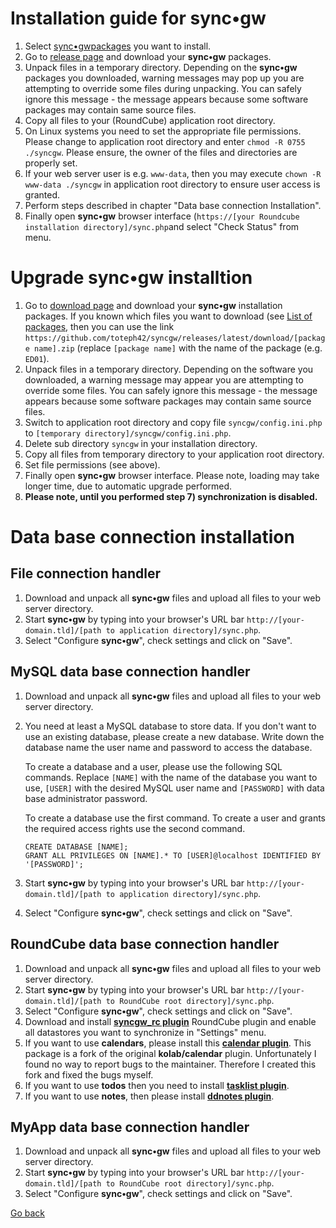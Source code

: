 # Installation guide for sync•gw #

1. Select [sync•gwpackages](https://github.com/toteph42/syncgw/blob/master/downloads/Packages.md) you want to install.
2. Go to [release page](https://github.com/toteph42/syncgw/releases) and download your **sync•gw** packages. 
3. Unpack files in a temporary directory. Depending on the **sync•gw** packages you downloaded, warning messages 
may pop up you are attempting to override some files during unpacking. You can safely ignore this 
message - the message appears because some software packages may contain same source files.
4. Copy all files to your (RoundCube) application root directory.
5. On Linux systems you need to set the appropriate file permissions. Please change 
to application root directory and enter `chmod -R 0755 ./syncgw`. Please ensure, the owner of the files and directories are properly set. 
6. If your web server user is e.g. `www-data`, then you may execute `chown -R www-data ./syncgw` in application root directory to ensure user access is granted.
7. Perform steps described in chapter "Data base connection Installation".
8. Finally open **sync•gw** browser interface (`https://[your Roundcube installation directory]/sync.php`and select "Check Status" from menu.

# Upgrade sync•gw installtion #

1. Go to [download page](https://github.com/toteph42/syncgw/releases) and download your 
**sync•gw** installation packages. If you known which files you want to download (see [List of packages](https://github.com/toteph42/syncgw/blob/master/downloads/Packages.md), then you can use the link `https://github.com/toteph42/syncgw/releases/latest/download/[package name].zip` (replace `[package name]` with the name of the package (e.g. `ED01`).
2. Unpack files in a temporary directory. Depending on the software you downloaded, a warning 
message may appear you are attempting to override some files. You can safely ignore this message -
the message appears because some software packages may contain same source files.
3. Switch to application root directory and copy file `syncgw/config.ini.php` to `[temporary directory]/syncgw/config.ini.php`.
4. Delete sub directory `syncgw` in your installation directory.
5. Copy all files from temporary directory to your application root directory.
6. Set file permissions (see above).
7. Finally open **sync•gw** browser interface. Please note, loading may take longer time, due to 
automatic upgrade performed. 
8. **Please note, until you performed step 7) synchronization is disabled.**

# Data base connection installation #

## File connection handler ##
1. Download and unpack all **sync•gw** files and upload all files to your web server directory.
2. Start **sync•gw** by typing into your browser's URL bar `http://[your-domain.tld]/[path to application directory]/sync.php`.
3. Select "Configure **sync•gw**", check settings and click on "Save".

## MySQL data base connection handler ##
1. Download and unpack all **sync•gw** files and upload all files to your web server directory.
2. You need at least a MySQL database to store data. If you don't want to use an existing database, 
please create a new database. Write down the database name the user name and password to access the 
database.
	
   To create a database and a user, please use the following SQL commands. Replace `[NAME]` with the name 
of the database you want to use, `[USER]` with the desired MySQL user name and `[PASSWORD]` with data 
base administrator password.
    
   To create a database use the first command. To create a user and grants the required access rights
use the second command.
    
    ```    
    CREATE DATABASE [NAME];
    GRANT ALL PRIVILEGES ON [NAME].* TO [USER]@localhost IDENTIFIED BY '[PASSWORD]';
    ```

3. Start **sync•gw** by typing into your browser's URL bar `http://[your-domain.tld]/[path to application directory]/sync.php`.
4. Select "Configure **sync•gw**", check settings and click on "Save".

## RoundCube data base connection handler ##
1. Download and unpack all **sync•gw** files and upload all files to your web server directory.
2. Start **sync•gw** by typing into your browser's URL bar `http://[your-domain.tld]/[path to RoundCube root directory]/sync.php`.
3. Select "Configure **sync•gw**", check settings and click on "Save".
4. Download and install **[syncgw_rc plugin](https://plugins.roundcube.net/#/packages/toteph42/syncgw-rc)**
RoundCube plugin and enable all datastores you want to synchronize in "Settings" menu.
5. If you want to use **calendars**, please install this **[calendar plugin](https://plugins.roundcube.net/#/packages/toteph42/calendar)**. This package is a fork of the original **kolab/calendar** plugin. Unfortunately I found no way to report bugs to the maintainer. Therefore I created 
this fork and fixed the bugs myself.
6. If you want to use **todos** then you need to install **[tasklist plugin](https://plugins.roundcube.net/#/packages/kolab/tasklist)**.
7. If you want to use **notes**, then please install **[ddnotes plugin](https://plugins.roundcube.net/#/packages/dondominio/ddnotes)**.

## MyApp data base connection handler
1. Download and unpack all **sync•gw** files and upload all files to your web server directory.
2. Start **sync•gw** by typing into your browser's URL bar `http://[your-domain.tld]/[path to RoundCube root directory]/sync.php`.
3. Select "Configure **sync•gw**", check settings and click on "Save".

[Go back](https://github.com/toteph42/syncgw/)
